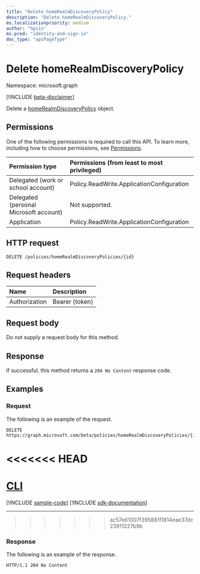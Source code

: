 ```yaml
---
title: "Delete homeRealmDiscoveryPolicy"
description: "Delete homeRealmDiscoveryPolicy."
ms.localizationpriority: medium
author: "hpsin"
ms.prod: "identity-and-sign-in"
doc_type: "apiPageType"
---
```


# Delete homeRealmDiscoveryPolicy

Namespace: microsoft.graph

[!INCLUDE [beta-disclaimer](../../includes/beta-disclaimer.md)]

Delete a [homeRealmDiscoveryPolicy](../resources/homerealmdiscoverypolicy.md) object.

## Permissions

One of the following permissions is required to call this API. To learn more, including how to choose permissions, see [Permissions](/graph/permissions-reference).

| Permission type                        | Permissions (from least to most privileged) |
|:---------------------------------------|:--------------------------------------------|
| Delegated (work or school account)     | Policy.ReadWrite.ApplicationConfiguration |
| Delegated (personal Microsoft account) | Not supported. |
| Application                            | Policy.ReadWrite.ApplicationConfiguration |

## HTTP request

<!-- { "blockType": "ignored" } -->

```http
DELETE /policies/homeRealmDiscoveryPolicies/{id}
```

## Request headers

| Name          | Description   |
|:--------------|:--------------|
| Authorization | Bearer {token} |

## Request body

Do not supply a request body for this method.

## Response

If successful, this method returns a `204 No Content` response code.

## Examples

### Request

The following is an example of the request.

<!-- {
  "blockType": "request",
  "name": "delete_homerealmdiscoverypolicy"
}-->

```http
DELETE https://graph.microsoft.com/beta/policies/homeRealmDiscoveryPolicies/{id}
```

<<<<<<< HEAD
=======
# [CLI](#tab/cli)
[!INCLUDE [sample-code](../includes/snippets/cli/delete-homerealmdiscoverypolicy-cli-snippets.md)]
[!INCLUDE [sdk-documentation](../includes/snippets/snippets-sdk-documentation-link.md)]

---

>>>>>>> ac57e61007f395881f1814eae37dc23911227b9b
### Response

The following is an example of the response.

<!-- {
  "blockType": "response",
  "truncated": true
} -->

```http
HTTP/1.1 204 No Content
```

<!-- uuid: 16cd6b66-4b1a-43a1-adaf-3a886856ed98
2019-02-04 14:57:30 UTC -->
<!-- {
  "type": "#page.annotation",
  "description": "Delete homeRealmDiscoveryPolicy",
  "keywords": "",
  "section": "documentation",
  "tocPath": ""
}-->


